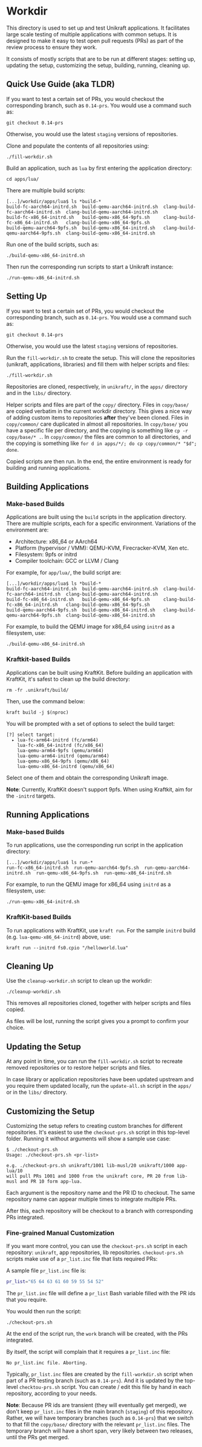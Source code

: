 # Workdir

This directory is used to set up and test Unikraft applications.
It facilitates large scale testing of multiple applications with common setups.
It is designed to make it easy to test open pull requests (PRs) as part of the review process to ensure they work.

It consists of mostly scripts that are to be run at different stages: setting up, updating the setup, customizing the setup, building, running, cleaning up.

## Quick Use Guide (aka TLDR)

If you want to test a certain set of PRs, you would checkout the corresponding branch, such as `0.14-prs`.
You would use a command such as:

```console
git checkout 0.14-prs
```

Otherwise, you would use the latest `staging` versions of repositories.

Clone and populate the contents of all repositories using:

```console
./fill-workdir.sh
```

Build an application, such as `lua` by first entering the application directory:

```console
cd apps/lua/
```

There are multiple build scripts:

```console
[...]/workdir/apps/lua$ ls *build-*
build-fc-aarch64-initrd.sh  build-qemu-aarch64-initrd.sh  clang-build-fc-aarch64-initrd.sh  clang-build-qemu-aarch64-initrd.sh
build-fc-x86_64-initrd.sh   build-qemu-x86_64-9pfs.sh     clang-build-fc-x86_64-initrd.sh   clang-build-qemu-x86_64-9pfs.sh
build-qemu-aarch64-9pfs.sh  build-qemu-x86_64-initrd.sh   clang-build-qemu-aarch64-9pfs.sh  clang-build-qemu-x86_64-initrd.sh
```

Run one of the build scripts, such as:

```console
./build-qemu-x86_64-initrd.sh
```

Then run the corresponding run scripts to start a Unikraft instance:

```console
./run-qemu-x86_64-initrd.sh
```

## Setting Up

If you want to test a certain set of PRs, you would checkout the corresponding branch, such as `0.14-prs`.
You would use a command such as:

```console
git checkout 0.14-prs
```

Otherwise, you would use the latest `staging` versions of repositories.

Run the `fill-workdir.sh` to create the setup.
This will clone the repositories (unikraft, applications, libraries) and fill them with helper scripts and files:

```console
./fill-workdir.sh
```

Repositories are cloned, respectively, in `unikraft/`, in the `apps/` directory and in the `libs/` directory.

Helper scripts and files are part of the `copy/` directory.
Files in `copy/base/` are copied verbatim in the current workdir directory.
This gives a nice way of adding custom items to repositories **after** they've been cloned.
Files in `copy/common/` care duplicated in almost all repositories.
In `copy/base/` you have a specific file per directory, and the copying is something like `cp -r copy/base/* .`.
In `copy/common/` the files are common to all directories, and the copying is something like `for d in apps/*/; do cp copy/common/* "$d"; done`.

Copied scripts are then run.
In the end, the entire environment is ready for building and running applications.

## Building Applications

### Make-based Builds

Applications are built using the `build` scripts in the application directory.
There are multiple scripts, each for a specific environment.
Variations of the environment are:

* Architecture: x86_64 or AArch64
* Platform (hypervisor / VMM): QEMU-KVM, Firecracker-KVM, Xen etc.
* Filesystem: 9pfs or initrd
* Compiler toolchain: GCC or LLVM / Clang

For example, for `app/lua/`, the build script are:

```console
[...]/workdir/apps/lua$ ls *build-*
build-fc-aarch64-initrd.sh  build-qemu-aarch64-initrd.sh  clang-build-fc-aarch64-initrd.sh  clang-build-qemu-aarch64-initrd.sh
build-fc-x86_64-initrd.sh   build-qemu-x86_64-9pfs.sh     clang-build-fc-x86_64-initrd.sh   clang-build-qemu-x86_64-9pfs.sh
build-qemu-aarch64-9pfs.sh  build-qemu-x86_64-initrd.sh   clang-build-qemu-aarch64-9pfs.sh  clang-build-qemu-x86_64-initrd.sh
```

For example, to build the QEMU image for x86_64 using `initrd` as a filesystem, use:

```console
./build-qemu-x86_64-initrd.sh
```

### Kraftkit-based Builds

Applications can be built using KraftKit.
Before building an application with KraftKit, it's safest to clean up the build directory:

```console
rm -fr .unikraft/build/
```

Then, use the command below:

```console
kraft build -j $(nproc)
```

You will be prompted with a set of options to select the build target:

```text
[?] select target:
  ▸ lua-fc-arm64-initrd (fc/arm64)
    lua-fc-x86_64-initrd (fc/x86_64)
    lua-qemu-arm64-9pfs (qemu/arm64)
    lua-qemu-arm64-initrd (qemu/arm64)
    lua-qemu-x86_64-9pfs (qemu/x86_64)
    lua-qemu-x86_64-initrd (qemu/x86_64)
```

Select one of them and obtain the corresponding Unikraft image.

**Note**: Currently, KraftKit doesn't support 9pfs.
When using Kraftkit, aim for the `-initrd` targets.

## Running Applications

### Make-based Builds

To run applications, use the corresponding run script in the application directory:

```console
[...]/workdir/apps/lua$ ls run-*
run-fc-x86_64-initrd.sh  run-qemu-aarch64-9pfs.sh  run-qemu-aarch64-initrd.sh  run-qemu-x86_64-9pfs.sh  run-qemu-x86_64-initrd.sh
```

For example, to run the QEMU image for x86_64 using `initrd` as a filesystem, use:

```console
./run-qemu-x86_64-initrd.sh
```

### KraftKit-based Builds

To run applications with KraftKit, use `kraft run`.
For the sample `initrd` build (e.g. `lua-qemu-x86_64-initrd`) above, use:

```console
kraft run --initrd fs0.cpio "/helloworld.lua"
```

## Cleaning Up

Use the `cleanup-workdir.sh` script to clean up the workdir:

```console
./cleanup-workdir.sh
```

This removes all repositories cloned, together with helper scripts and files copied.

As files will be lost, running the script gives you a prompt to confirm your choice.

## Updating the Setup

At any point in time, you can run the `fill-workdir.sh` script to recreate removed repositories or to restore helper scripts and files.

In case library or application repositories have been updated upstream and you require them updated locally, run the `update-all.sh` script in the `apps/` or in the `libs/` directory.

## Customizing the Setup

Customizing the setup refers to creating custom branches for different repositories.
It's easiest to use the `checkout-prs.sh` script in this top-level folder.
Running it without arguments will show a sample use case:

```console
$ ./checkout-prs.sh 
Usage: ./checkout-prs.sh <pr-list>

e.g. ./checkout-prs.sh unikraft/1001 lib-musl/20 unikraft/1000 app-lua/10
will pull PRs 1001 and 1000 from the unikraft core, PR 20 from lib-musl and PR 10 form app-lua.
```

Each argument is the repository name and the PR ID to checkout.
The same repository name can appear multiple times to integrate multiple PRs.

After this, each repository will be checkout to a branch with corresponding PRs integrated.

### Fine-grained Manual Customization

If you want more control, you can use the `checkout-prs.sh` script in each repository: `unikraft`, app repositories, lib repositories.
`checkout-prs.sh` scripts make use of a `pr_list.inc` file that lists required PRs:

A sample file `pr_list.inc` file is:

```bash
pr_list="65 64 63 61 60 59 55 54 52"
```

The `pr_list.inc` file will define a `pr_list` Bash variable filled with the PR ids that you require.

You would then run the script:

```
./checkout-prs.sh
```

At the end of the script run, the `work` branch will be created, with the PRs integrated.

By itself, the script will complain that it requires a `pr_list.inc` file:

```text
No pr_list.inc file. Aborting.
```

Typically, `pr_list.inc` files are created by the `fill-workdir.sh` script when part of a PR testing branch (such as `0.14-prs`).
And it is updated by the top-level `checktou-prs.sh` script.
You can create / edit this file by hand in each repository, according to your needs.

**Note**: Because PR ids are transient (they will eventually get merged), we don't keep `pr_list.inc` files in the main branch (`staging`) of this repository.
Rather, we will have temporary branches (such as `0.14-prs`) that we switch to that fill the `copy/base/` directory with the relevant `pr_list.inc` files.
The temporary branch will have a short span, very likely between two releases, until the PRs get merged.
